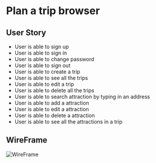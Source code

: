 # Plan a trip browser

## User Story
- User is able to sign up
- User is able to sign in
- User is able to change password
- User is able to sign out
- User is able to create a trip
- User is able to see all the trips
- User is able to edit a trip
- User is able to delete all the trips
- User is able to search attraction by typing in an address
- User is able to add a attraction
- User is able to edit a attraction
- User is able to delete a attraction
- User is able to see all the attractions in a trip

## WireFrame
![WireFrame](https://cloud.githubusercontent.com/assets/19287350/24368473/8ffb7b46-12ee-11e7-83cd-ac9a41f4c4d5.JPG)
